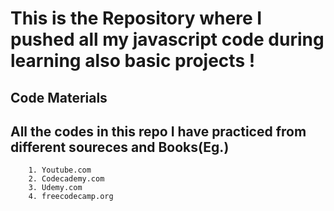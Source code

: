 # This is the Repository where I pushed all my javascript code during learning also basic projects !

## Code Materials 



## All the codes in this repo I have practiced from different soureces and Books(Eg.)

        1. Youtube.com
        2. Codecademy.com
        3. Udemy.com
        4. freecodecamp.org
